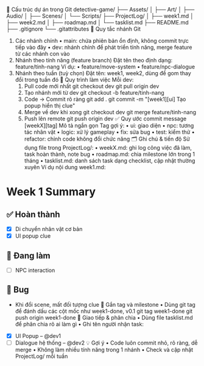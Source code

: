 📂 Cấu trúc dự án trong Git
detective-game/
├── Assets/
│   ├── Art/
│   ├── Audio/
│   ├── Scenes/
│   └── Scripts/
├── ProjectLog/
│   ├── week1.md
│   ├── week2.md
│   ├── roadmap.md
│   └── tasklist.md
├── README.md
├── .gitignore
└── .gitattributes
🌿 Quy tắc nhánh Git
1. Các nhánh chính
    • main: chứa phiên bản ổn định, không commit trực tiếp vào đây
    • dev: nhánh chính để phát triển tính năng, merge feature từ các nhánh con vào
2. Nhánh theo tính năng (feature branch)
Đặt tên theo định dạng: feature/tinh-nang
Ví dụ:
    • feature/move-system
    • feature/npc-dialogue
3. Nhánh theo tuần (tuỳ chọn)
Đặt tên: week1, week2, dùng để gom thay đổi trong tuần đó
🔁 Quy trình làm việc
Mỗi dev:
    1. Pull code mới nhất
git checkout dev
git pull origin dev
    2. Tạo nhánh mới từ dev
git checkout -b feature/tinh-nang
    3. Code → Commit rõ ràng
git add .
git commit -m "[week1][ui] Tạo popup hiển thị clue"
    4. Merge về dev khi xong
git checkout dev
git merge feature/tinh-nang
    5. Push lên remote
git push origin dev
✅ Quy ước commit message
[weekX][tag] Mô tả ngắn gọn
Tag gợi ý:
    • ui: giao diện
    • npc: tương tác nhân vật
    • logic: xử lý gameplay
    • fix: sửa bug
    • test: kiểm thử
    • refactor: chỉnh code không đổi chức năng
🗂 Ghi chú & tiến độ
Sử dụng file trong ProjectLog/:
    • weekX.md: ghi log công việc đã làm, task hoàn thành, note bug
    • roadmap.md: chia milestone lớn trong 1 tháng
    • tasklist.md: danh sách task dạng checklist, cập nhật thường xuyên
Ví dụ nội dung week1.md:
# Week 1 Summary
## ✅ Hoàn thành
- [x] Di chuyển nhân vật cơ bản
- [x] UI popup clue

## 🔧 Đang làm
- [ ] NPC interaction

## 🐞 Bug
- Khi đổi scene, mất đối tượng clue
🔖 Gắn tag và milestone
    • Dùng git tag để đánh dấu các cột mốc như week1-done, v0.1
git tag week1-done
git push origin week1-done
💬 Giao tiếp & phân chia
    • Dùng file tasklist.md để phân chia rõ ai làm gì
    • Ghi tên người nhận task:
- [x] UI Popup – @dev1
- [ ] Dialogue hệ thống – @dev2
💡 Gợi ý
    • Code luôn commit nhỏ, rõ ràng, dễ merge
    • Không làm nhiều tính năng trong 1 nhánh
    • Check và cập nhật ProjectLog/ mỗi tuần
